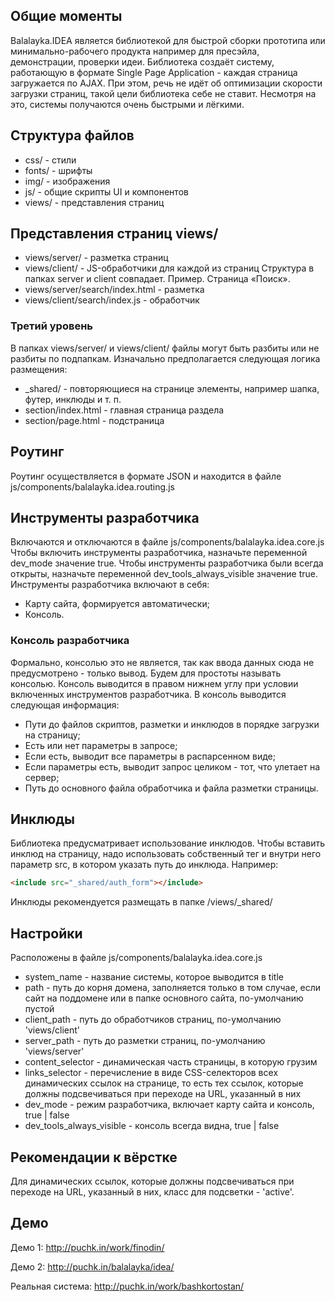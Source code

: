 ## Общие моменты
Balalayka.IDEA является библиотекой для быстрой сборки прототипа или минимально-рабочего продукта например для пресэйла, демонстрации, проверки идеи.
Библиотека создаёт систему, работающую в формате Single Page Application - каждая страница загружается по AJAX. При этом, речь не идёт об оптимизации скорости загрузки страниц, такой цели библиотека себе не ставит. Несмотря на это, системы получаются очень быстрыми и лёгкими.

## Структура файлов
* css/ - стили
* fonts/ - шрифты
* img/ - изображения
* js/ - общие скрипты UI и компонентов
* views/ - представления страниц

## Представления страниц views/
* views/server/ - разметка страниц
* views/client/ - JS-обработчики для каждой из страниц
Структура в папках server и client совпадает.
Пример. Страница «Поиск».
* views/server/search/index.html - разметка
* views/client/search/index.js - обработчик

### Третий уровень
В папках views/server/ и views/client/ файлы могут быть разбиты или не разбиты по подпапкам.
Изначально предполагается следующая логика размещения:
* _shared/ - повторяющиеся на странице элементы, например шапка, футер, инклюды и т. п.
* section/index.html - главная страница раздела
* section/page.html - подстраница

## Роутинг
Роутинг осуществляется в формате JSON и находится в файле js/components/balalayka.idea.routing.js

## Инструменты разработчика
Включаются и отключаются в файле js/components/balalayka.idea.core.js
Чтобы включить инструменты разработчика, назначьте переменной dev_mode значение true.
Чтобы инструменты разработчика были всегда открыты, назначьте переменной dev_tools_always_visible значение true.
Инструменты разработчика включают в себя:
* Карту сайта, формируется автоматически;
* Консоль.

### Консоль разработчика
Формально, консолью это не является, так как ввода данных сюда не предусмотрено - только вывод. Будем для простоты называть консолью.
Консоль выводится в правом нижнем углу при условии включенных инструментов разработчика.
В консоль выводится следующая информация:
* Пути до файлов скриптов, разметки и инклюдов в порядке загрузки на страницу;
* Есть или нет параметры в запросе;
* Если есть, выводит все параметры в распарсенном виде;
* Если параметры есть, выводит запрос целиком - тот, что улетает на сервер;
* Путь до основного файла обработчика и файла разметки страницы.

## Инклюды
Библиотека предусматривает использование инклюдов.
Чтобы вставить инклюд на страницу, надо использовать собственный тег <include> и внутри него параметр src, в котором указать путь до инклюда.
Например:
```html
<include src="_shared/auth_form"></include>
```
Инклюды рекомендуется размещать в папке /views/_shared/

## Настройки
Расположены в файле js/components/balalayka.idea.core.js
* system_name - название системы, которое выводится в title
* path - путь до корня домена, заполняется только в том случае, если сайт на поддомене или в папке основного сайта, по-умолчанию пустой
* client_path - путь до обработчиков страниц, по-умолчанию 'views/client'
* server_path - путь до разметки страниц, по-умолчанию 'views/server'
* content_selector - динамическая часть страницы, в которую грузим
* links_selector - перечисление в виде CSS-селекторов всех динамических ссылок на странице, то есть тех ссылок, которые должны подсвечиваться при переходе на URL, указанный в них
* dev_mode - режим разработчика, включает карту сайта и консоль, true | false
* dev_tools_always_visible - консоль всегда видна, true | false

## Рекомендации к вёрстке
Для динамических ссылок, которые должны подсвечиваться при переходе на URL, указанный в них, класс для подсветки - 'active'.

## Демо
Демо 1: http://puchk.in/work/finodin/

Демо 2: http://puchk.in/balalayka/idea/

Реальная система: http://puchk.in/work/bashkortostan/
